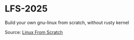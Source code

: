 # LFS-2025
Build your own gnu-linux from scratch, without rusty kernel

Source: [Linux From Scratch](https://www.linuxfromscratch.org/)
